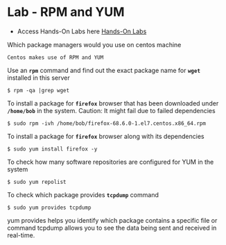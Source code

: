 # Lab - RPM and YUM

- Access Hands-On Labs here [Hands-On Labs](https://kodekloud.com/topic/lab-yum-and-rpm/)

Which package managers would you use on centos machine
```
Centos makes use of RPM and YUM
```

Use an **`rpm`** command and find out the exact package name for **`wget`** installed in this server
```
$ rpm -qa |grep wget
```

To install a package for **`firefox`** browser that has been downloaded under **`/home/bob`** in the system. Caution: It might fail due to failed dependencies
```
$ sudo rpm -ivh /home/bob/firefox-68.6.0-1.el7.centos.x86_64.rpm
```

To install a package for **`firefox`** browser along with its dependencies
```
$ sudo yum install firefox -y
```

To check how many software repositories are configured for YUM in the system
```
$ sudo yum repolist
```

To check which package provides **`tcpdump`**  command
```
$ sudo yum provides tcpdump
```
yum provides helps you identify which package contains a specific file or command
tcpdump allows you to see the data being sent and received in real-time.
